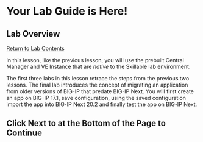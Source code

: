 # Your Lab Guide is Here!

## Lab Overview

[Return to Lab Contents](#lab-contents)

In this lesson, like the previous lesson, you will use the prebuilt Central Manager and VE Instance that are *native* to the Skillable lab environment.

The first three labs in this lesson retrace the steps from the previous two lessons.  The final lab introduces the concept of migrating an application from older versions of BIG-IP that predate BIG-IP Next.  You will first create an app on BIG-IP 17.1, save configuration, using the saved configuration import the app into BIG-IP Next 20.2 and finally test the app on BIG-IP Next.

## Click **Next** to at the Bottom of the Page to Continue
